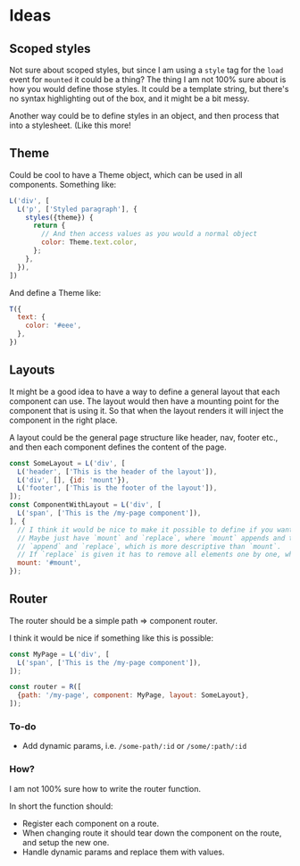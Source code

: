 # Ideas

## Scoped styles

Not sure about scoped styles, but since I am using a `style` tag for the `load` event for `mounted` it could be a thing?
The thing I am not 100% sure about is how you would define those styles. It could be a template string, but there's no
syntax highlighting
out of the box, and it might be a bit messy.

Another way could be to define styles in an object, and then process that into a stylesheet. (Like this more!

## Theme

Could be cool to have a Theme object, which can be used in all components. Something like:

```js
L('div', [
  L('p', ['Styled paragraph'], {
    styles({theme}) {
      return {
        // And then access values as you would a normal object
        color: Theme.text.color,
      };
    },
  }),
])
```

And define a Theme like:

```js
T({
  text: {
    color: '#eee',
  },
})
```

## Layouts

It might be a good idea to have a way to define a general layout that each component can use.
The layout would then have a mounting point for the component that is using it. So that when the layout renders
it will inject the component in the right place.

A layout could be the general page structure like header, nav, footer etc., and then each component defines the content
of the page.

```js
const SomeLayout = L('div', [
  L('header', ['This is the header of the layout']),
  L('div', [], {id: 'mount'}),
  L('footer', ['This is the footer of the layout']),
]);
const ComponentWithLayout = L('div', [
  L('span', ['This is the /my-page component']),
], {
  // I think it would be nice to make it possible to define if you want to append or replace the content when mounting.
  // Maybe just have `mount` and `replace`, where `mount` appends and the other replaces. But then it might be nicer to have:
  // `append` and `replace`, which is more descriptive than `mount`.
  // If `replace` is given it has to remove all elements one by one, which might be a performance issue.
  mount: '#mount',
});
```

## Router

The router should be a simple path => component router.

I think it would be nice if something like this is possible:

```js
const MyPage = L('div', [
  L('span', ['This is the /my-page component']),
]);

const router = R([
  {path: '/my-page', component: MyPage, layout: SomeLayout},
]);
```

### To-do

- Add dynamic params, i.e. `/some-path/:id` or `/some/:path/:id`

### How?

I am not 100% sure how to write the router function.

In short the function should:

- Register each component on a route.
- When changing route it should tear down the component on the route, and setup the new one.
- Handle dynamic params and replace them with values.
